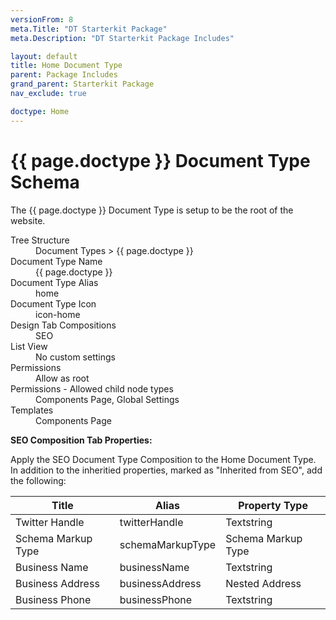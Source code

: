 ```yaml
---
versionFrom: 8
meta.Title: "DT Starterkit Package"
meta.Description: "DT Starterkit Package Includes"

layout: default
title: Home Document Type
parent: Package Includes
grand_parent: Starterkit Package
nav_exclude: true

doctype: Home
---
```


# {{ page.doctype }} Document Type Schema

The {{ page.doctype }} Document Type is setup to be the root of the website. 

<dl>
    <dt>Tree Structure</dt> <dd>Document Types > {{ page.doctype }}</dd>
    <dt>Document Type Name</dt> <dd>{{ page.doctype }}</dd>
    <dt>Document Type Alias</dt> <dd>home</dd>
    <dt>Document Type Icon</dt> <dd>icon-home</dd>
    <dt>Design Tab Compositions</dt> <dd>SEO</dd>
    <dt>List View</dt> <dd>No custom settings</dd>
    <dt>Permissions</dt> <dd>Allow as root</dd>
    <dt>Permissions - Allowed child node types</dt> <dd>Components Page, Global Settings</dd>
    <dt>Templates</dt> <dd>Components Page</dd>
</dl>

**SEO Composition Tab Properties:**

Apply the SEO Document Type Composition to the Home Document Type. In addition to the inheritied properties, marked as "Inherited from SEO", add the following:

| Title | Alias | Property Type |
|-------|-------|---------------|
| Twitter Handle | twitterHandle | Textstring |
| Schema Markup Type | schemaMarkupType | Schema Markup Type |
| Business Name | businessName | Textstring |
| Business Address | businessAddress | Nested Address |
| Business Phone | businessPhone | Textstring |